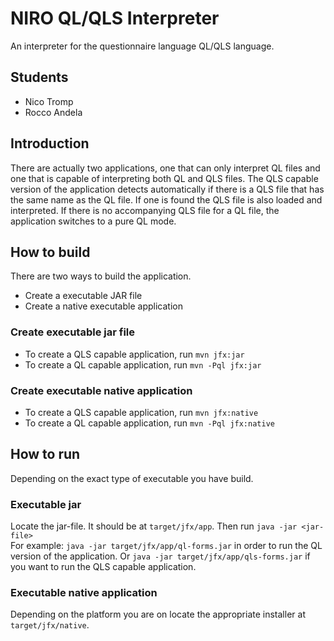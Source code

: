 # NIRO QL/QLS Interpreter
An interpreter for the questionnaire language QL/QLS language.

## Students
* Nico Tromp
* Rocco Andela

## Introduction
There are actually two applications, one that can only interpret QL files and one that is capable of interpreting both
QL and QLS files. The QLS capable version of the application detects automatically if there is a QLS file that has the
same name as the QL file. If one is found the QLS file is also loaded and interpreted. If there is no accompanying QLS
file for a QL file, the application switches to a pure QL mode.  

## How to build
There are two ways to build the application.  
* Create a executable JAR file
* Create a native executable application

### Create executable jar file
* To create a QLS capable application, run `mvn jfx:jar`
* To create a QL capable application, run `mvn -Pql jfx:jar`  

### Create executable native application
* To create a QLS capable application, run `mvn jfx:native`
* To create a QL capable application, run `mvn -Pql jfx:native` 

## How to run
Depending on the exact type of executable you have build.

### Executable jar
Locate the jar-file. It should be at `target/jfx/app`. Then run `java -jar <jar-file>`  
For example: `java -jar target/jfx/app/ql-forms.jar` in order to run the QL version of the application.
Or `java -jar target/jfx/app/qls-forms.jar` if you want to run the QLS capable application. 

### Executable native application
Depending on the platform you are on locate the appropriate installer at `target/jfx/native`.
